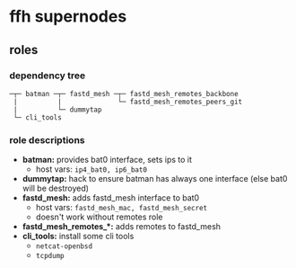 # ffh supernodes

## roles

### dependency tree

    ─┬─ batman ─┬─ fastd_mesh ─┬─ fastd_mesh_remotes_backbone
     |          |              └─ fastd_mesh_remotes_peers_git
     |          └─ dummytap
     └─ cli_tools

### role descriptions

- **batman:** provides bat0 interface, sets ips to it
    - host vars: ```ip4_bat0, ip6_bat0```
- **dummytap:** hack to ensure batman has always one interface
  (else bat0 will be destroyed)
- **fastd\_mesh:** adds fastd_mesh interface to bat0
    - host vars: ```fastd_mesh_mac, fastd_mesh_secret```
    - doesn't work without remotes role
- **fastd\_mesh\_remotes\_\*:** adds remotes to fastd_mesh
- **cli\_tools:** install some cli tools
    - ```netcat-openbsd```
    - ```tcpdump```
